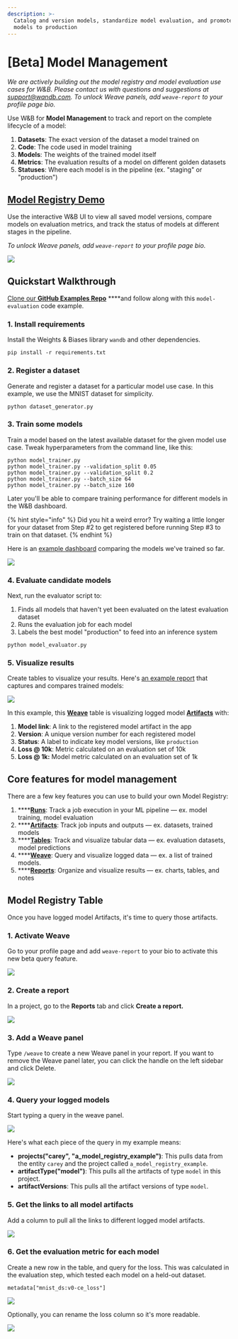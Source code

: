 ```yaml
---
description: >-
  Catalog and version models, standardize model evaluation, and promote the best
  models to production
---
```


# \[Beta\] Model Management

_We are actively building out the model registry and model evaluation use cases for W&B. Please contact us with questions and suggestions at support@wandb.com. To unlock Weave panels, add `weave-report` to your profile page bio._

Use W&B for **Model Management** to track and report on the complete lifecycle of a model:

1. **Datasets**: The exact version of the dataset a model trained on
2. **Code**: The code used in model training
3. **Models**: The weights of the trained model itself
4. **Metrics**: The evaluation results of a model on different golden datasets
5. **Statuses**: Where each model is in the pipeline \(ex. "staging" or "production"\)

## [Model Registry Demo](https://wandb.ai/timssweeney/model_registry_example/reports/MNIST-Model-Status--Vmlldzo4OTIyNTA)

Use the interactive W&B UI to view all saved model versions, compare models on evaluation metrics, and track the status of models at different stages in the pipeline.

_To unlock Weave panels, add `weave-report` to your profile page bio._

![](../.gitbook/assets/image%20%28152%29.png)

## Quickstart Walkthrough

[Clone our **GitHub Examples Repo**](https://github.com/wandb/examples/tree/master/examples/model-evaluation) ****and follow along with this `model-evaluation` code example.

### **1. Install requirements**

Install the Weights & Biases library `wandb` and other dependencies.

```text
pip install -r requirements.txt
```

### **2. Register a dataset**

Generate and register a dataset for a particular model use case. In this example, we use the MNIST dataset for simplicity.

```text
python dataset_generator.py
```

### **3. Train some models**

Train a model based on the latest available dataset for the given model use case. Tweak hyperparameters from the command line, like this:

```text
python model_trainer.py
python model_trainer.py --validation_split 0.05
python model_trainer.py --validation_split 0.2
python model_trainer.py --batch_size 64
python model_trainer.py --batch_size 160
```

Later you'll be able to compare training performance for different models in the W&B dashboard.

{% hint style="info" %}
Did you hit a weird error? Try waiting a little longer for your dataset from Step \#2 to get registered before running Step \#3 to train on that dataset.
{% endhint %}

Here is an [example dashboard](https://wandb.ai/carey/model_registry_example?workspace=user-carey) comparing the models we've trained so far.

![](../.gitbook/assets/image%20%28156%29.png)

### **4. Evaluate candidate models**

Next, run the evaluator script to:

1. Finds all models that haven't yet been evaluated on the latest evaluation dataset
2. Runs the evaluation job for each model
3. Labels the best model "production" to feed into an inference system

```text
python model_evaluator.py
```

### 5. Visualize results

Create tables to visualize your results. Here's [an example report](https://wandb.ai/timssweeney/model_registry_example/reports/MNIST-Model-Status--Vmlldzo4OTIyNTA) that captures and compares trained models:

![](../.gitbook/assets/image%20%28153%29.png)

In this example, this [**Weave**](../ref/app/features/panels/weave.md) table is visualizing logged model [**Artifacts**](artifacts/) with:

1. **Model link**: A link to the registered model artifact in the app
2. **Version**: A unique version number for each registered model
3. **Status**: A label to indicate key model versions, like `production` 
4. **Loss @ 10k**: Metric calculated on an evaluation set of 10k
5. **Loss @ 1k:** Model metric calculated on an evaluation set of 1k

## Core features for model management

There are a few key features you can use to build your own Model Registry:

1. \*\*\*\*[**Runs**](track/): Track a job execution in your ML pipeline — ex. model training, model evaluation
2. \*\*\*\*[**Artifacts**](artifacts/): Track job inputs and outputs — ex. datasets, trained models
3. \*\*\*\*[**Tables**](data-vis/): Track and visualize tabular data — ex. evaluation datasets, model predictions
4. \*\*\*\*[**Weave**](../ref/app/features/panels/weave.md): Query and visualize logged data — ex. a list of trained models.
5. \*\*\*\*[**Reports**](reports.md): Organize and visualize results — ex. charts, tables, and notes

## Model Registry Table

Once you have logged model Artifacts, it's time to query those artifacts.

### 1. Activate Weave

Go to your profile page and add `weave-report` to your bio to activate this new beta query feature.

![](../.gitbook/assets/weave-demo-1-bio.gif)

### 2. Create a report

In a project, go to the **Reports** tab and click **Create a report.**

![](../.gitbook/assets/weave-demo-2-create-report.gif)

### 3. Add a Weave panel

Type `/weave` to create a new Weave panel in your report. If you want to remove the Weave panel later, you can click the handle on the left sidebar and click Delete.

![](../.gitbook/assets/weave-demo-3-create-weave-panel.gif)

### 4. Query your logged models

Start typing a query in the weave panel. 

![](../.gitbook/assets/weave-demo-4-make-a-query.gif)

Here's what each piece of the query in my example means:

* **projects\("carey", "a\_model\_registry\_example"\)**: This pulls data from the entity `carey` and the project called `a_model_registry_example`. 
* **artifactType\("model"\)**: This pulls all the artifacts of type `model` in this project.
* **artifactVersions**: This pulls all the artifact versions of type `model`.

### 5. Get the links to all model artifacts

Add a column to pull all the links to different logged model artifacts.

![](../.gitbook/assets/weave-demo-5-get-model-links.gif)

### 6. Get the evaluation metric for each model

Create a new row in the table, and query for the loss. This was calculated in the evaluation step, which tested each model on a held-out dataset.

`metadata["mnist_ds:v0-ce_loss"]`

![](../.gitbook/assets/2021-10-01-18.19.59.gif)

Optionally, you can rename the loss column so it's more readable. 

![](../.gitbook/assets/weave-demo-6-rename-column.gif)







